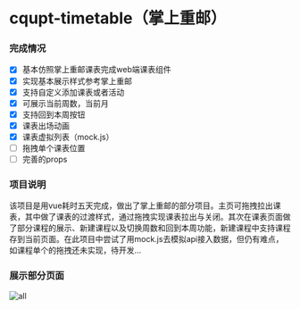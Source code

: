 # cqupt-timetable（掌上重邮）

### 完成情况

- [x] 基本仿照掌上重邮课表完成web端课表组件
- [x] 实现基本展示样式参考掌上重邮
- [x] 支持自定义添加课表或者活动
- [x] 可展示当前周数，当前月
- [x] 支持回到本周按钮
- [x] 课表出场动画
- [x] 课表虚拟列表（mock.js）
- [ ] 拖拽单个课表位置
- [ ] 完善的props

### 项目说明

​	该项目是用vue耗时五天完成，做出了掌上重邮的部分项目。主页可拖拽拉出课表，其中做了课表的过渡样式，通过拖拽实现课表拉出与关闭。其次在课表页面做了部分课程的展示、新建课程以及切换周数和回到本周功能，新建课程中支持课程存到当前页面。在此项目中尝试了用mock.js去模拟api接入数据，但仍有难点，如课程单个的拖拽还未实现，待开发...

### 展示部分页面

![all](C:\Users\垚妹乾杯\Desktop\user\新建文件夹\all.jpg)





